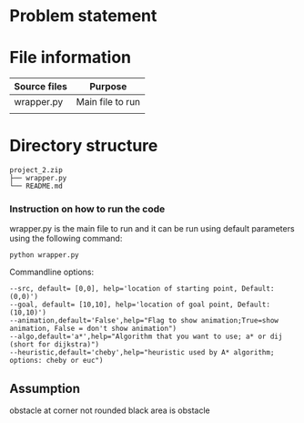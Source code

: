 # Problem statement

# File information
| Source files       	|                                   Purpose                                   	|
|--------------------	|:---------------------------------------------------------------------------:	|
| wrapper.py         	| Main file to run 	                                                            |
|                    	|                                                                             	|

# Directory structure
```
project_2.zip
├── wrapper.py
└── README.md
```

### Instruction on how to run the code
wrapper.py is the main file to run and it can be run using default parameters using the following command:
```
python wrapper.py
```
Commandline options:
```
--src, default= [0,0], help='location of starting point, Default: (0,0)')
--goal, default= [10,10], help='location of goal point, Default: (10,10)')
--animation,default='False',help="Flag to show animation;True=show animation, False = don't show animation")
--algo,default='a*',help="Algorithm that you want to use; a* or dij (short for dijkstra)")
--heuristic,default='cheby',help="heuristic used by A* algorithm; options: cheby or euc")
```

## Assumption
obstacle at corner not rounded
black area is obstacle
